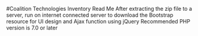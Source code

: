#Coalition Technologies Inventory Read Me
After extracting the zip file to a server, run on internet connected server to download the Bootstrap resource for UI design and Ajax function using jQuery
Recommended PHP version is 7.0 or later
